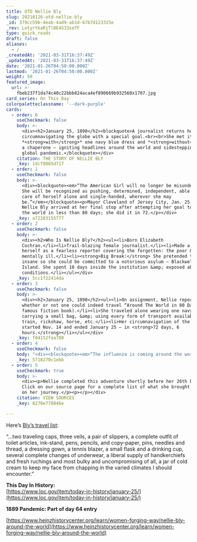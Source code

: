 ```yaml
---
title: OTD Nellie Bly
slug: 20210126-otd-nellie-bly
_id: 379cc59b-4eab-4ad9-ab1d-67b7d123315e
_rev: LotyrYkaRjTl0E4533seTF
type: quick_reads
draft: false
aliases:
  - /
_createdAt: '2021-03-31T16:37:49Z'
_updatedAt: '2021-03-31T16:37:49Z'
date: '2021-01-26T04:50:00.000Z'
lastmod: '2021-01-26T04:50:00.000Z'
weight: 50
featured_image:
  url: >-
    fbeb237f1da74c40c22bbb824aca4ef890669b932560x1707.jpg
card_series: On This Day
colorpaletteclassname: '--dark-purple'
cards:
  - order: 0
    useCheckmark: false
    body: >-
      <div><h2>January 25, 1890</h2><blockquote>A journalist returns home after
      circumnavigating the globe with a special goal.<br><br>She met it,
      *<strong>with</strong>* one navy blue dress and *<strong>without</strong>*
      a chaperone – igniting headlines around the world and sidestepping a
      global pandemic.</blockquote></div>
    citation: THE STORY OF NELLIE BLY
    _key: 1dcf8085d717
  - order: 1
    useCheckmark: false
    body: >-
      <div><blockquote><em>“The American Girl will no longer be misunderstood.
      She will be recognized as pushing, determined, independent, able to take
      care of herself alone and single-handed, wherever she may
      be.”</em></blockquote><p>Mayor Cleveland of Jersey City, Jan. 25, 1890, as
      Nellie Bly arrived at her final stop after attempting her goal to travel
      the world in less than 80 days; she did it in 72.</p></div>
    _key: a72283155777
  - order: 2
    useCheckmark: false
    body: >-
      <div><h2>Who Is Nellie Bly?</h2><ul><li>Born Elizabeth
      Cochran.</li><li>Trail-blazing female journalist.</li><li>Made a name for
      herself as a fearless reporter covering the forgotten: the poor &amp;
      mentally ill.</li><li><strong>Big Break:</strong> She pretended to be
      insane so she could be committed to a notorious asylum – Blackwell’s
      Island. She spent 10 days inside the institution &amp; exposed abusive
      conditions.</li></ul></div>
    _key: 5cc1f22414da
  - order: 3
    useCheckmark: false
    body: >-
      <div><h2>January 25, 1890</h2><ul><li>On assignment, Nellie reported on
      whether or not one could indeed travel “Around The World in 80 Days” (a
      famous fiction book).</li><li>She traveled alone wearing one navy dress,
      carrying a small bag, &amp; using every form of transport available: ship,
      train, rickshaw, horse, etc.</li><li>Her circumnavigation of the globe
      started Nov. 14 and ended January 25 – in <strong>72 days, 6
      hours.</strong></li></ul></div>
    _key: f04152fea780
  - order: 4
    useCheckmark: false
    body: "<div><blockquote><em>“The influenza is coming around the world in a good deal faster time than Nellie Bly…”</em></blockquote><p>A Nevada newspaper reflecting on Bly's trip during an unexpected pandemic of 1889.\_The pandemic, caused by the \"Russian\" or \"Asiatic\" flu, impacted travel for many and caused symptoms including fever, cough, headache, and fatigue; more serious cases resulted in pneumonia or heart failure.</p></div>"
    _key: 5718270c1ebb
  - order: 5
    useCheckmark: true
    body: >-
      <div><p>Nellie completed this adventure shortly before her 26th birthday.
      Click on our source page for a complete list of what she brought with her
      on her journey.</p><p></p></div>
    citation: VIEW SOURCES
    _key: 8270e778046e

---
```

Here’s [Bly’s travel list](https://www.heinzhistorycenter.org/learn/women-forging-way/nellie-bly-around-the-world):

“…two traveling caps, three veils, a pair of slippers, a complete outfit of toilet articles, ink-stand, pens, pencils, and copy-paper, pins, needles and thread, a dressing gown, a tennis blazer, a small flask and a drinking cup, several complete changes of underwear, a liberal supply of handkerchiefs and fresh ruchings and most bulky and uncompromising of all, a jar of cold cream to keep my face from chapping in the varied climates I should encounter.”

**This Day In History:**  
[https://www.loc.gov/item/today-in-history/january-25/](https://www.loc.gov/item/today-in-history/january-25/)

**1889 Pandemic: Part of day 64 entry**

[https://www.heinzhistorycenter.org/learn/women-forging-way/nellie-bly-around-the-world](https://www.heinzhistorycenter.org/learn/women-forging-way/nellie-bly-around-the-world)